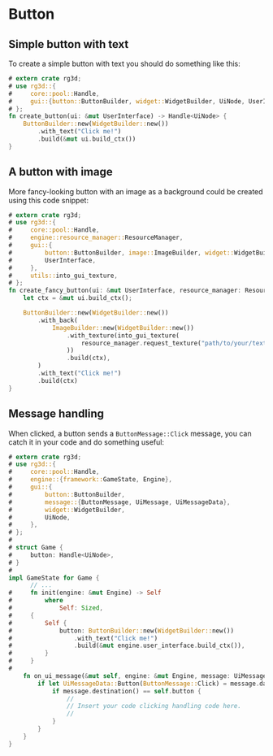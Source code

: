 # Button

## Simple button with text

To create a simple button with text you should do something like this:

```rust
# extern crate rg3d;
# use rg3d::{
#     core::pool::Handle,
#     gui::{button::ButtonBuilder, widget::WidgetBuilder, UiNode, UserInterface},
# };
fn create_button(ui: &mut UserInterface) -> Handle<UiNode> {
    ButtonBuilder::new(WidgetBuilder::new())
        .with_text("Click me!")
        .build(&mut ui.build_ctx())
}
```

## A button with image

More fancy-looking button with an image as a background could be created using this code snippet:

```rust
# extern crate rg3d;
# use rg3d::{
#     core::pool::Handle,
#     engine::resource_manager::ResourceManager,
#     gui::{
#         button::ButtonBuilder, image::ImageBuilder, widget::WidgetBuilder, UiNode,
#         UserInterface,
#     },
#     utils::into_gui_texture,
# };
fn create_fancy_button(ui: &mut UserInterface, resource_manager: ResourceManager) -> Handle<UiNode> {
    let ctx = &mut ui.build_ctx();

    ButtonBuilder::new(WidgetBuilder::new())
        .with_back(
            ImageBuilder::new(WidgetBuilder::new())
                .with_texture(into_gui_texture(
                    resource_manager.request_texture("path/to/your/texture", None),
                ))
                .build(ctx),
        )
        .with_text("Click me!")
        .build(ctx)
}
```

## Message handling

When clicked, a button sends a `ButtonMessage::Click` message, you can catch it in your code and do something
useful:

```rust
# extern crate rg3d;
# use rg3d::{
#     core::pool::Handle,
#     engine::{framework::GameState, Engine},
#     gui::{
#         button::ButtonBuilder,
#         message::{ButtonMessage, UiMessage, UiMessageData},
#         widget::WidgetBuilder,
#         UiNode,
#     },
# };
# 
# struct Game {
#     button: Handle<UiNode>,
# }
# 
impl GameState for Game {
      // ...
#     fn init(engine: &mut Engine) -> Self
#         where
#             Self: Sized,
#     {
#         Self {
#             button: ButtonBuilder::new(WidgetBuilder::new())
#                 .with_text("Click me!")
#                 .build(&mut engine.user_interface.build_ctx()),
#         }
#     }
# 
    fn on_ui_message(&mut self, engine: &mut Engine, message: UiMessage) {
        if let UiMessageData::Button(ButtonMessage::Click) = message.data() {
            if message.destination() == self.button {
                //
                // Insert your code clicking handling code here.
                //
            }
        }
    }
}
```

